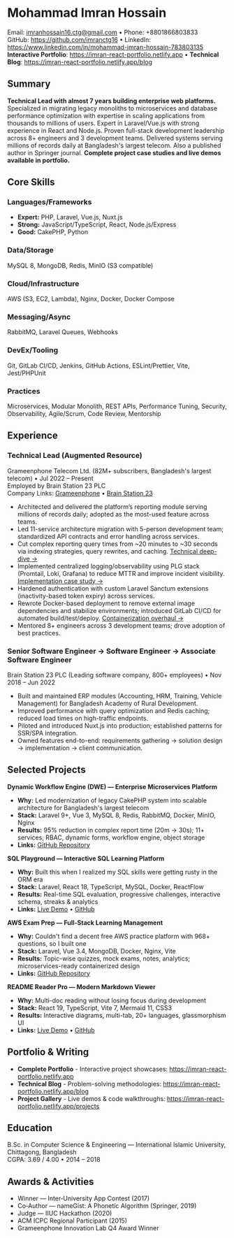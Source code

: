 # Mohammad Imran Hossain

Email: imranhossain16.ctg@gmail.com • Phone: +8801866803833  
GitHub: https://github.com/imranctg16 • LinkedIn: https://www.linkedin.com/in/mohammad-imran-hossain-783803135  
**Interactive Portfolio**: https://imran-react-portfolio.netlify.app • **Technical Blog**: https://imran-react-portfolio.netlify.app/blog

## Summary
**Technical Lead with almost 7 years building enterprise web platforms.** Specialized in migrating legacy monoliths to microservices and database performance optimization with expertise in scaling applications from thousands to millions of users. Expert in Laravel/Vue.js with strong experience in React and Node.js. Proven full-stack development leadership across 8+ engineers and 3 development teams. Delivered systems serving millions of records daily at Bangladesh's largest telecom. Also a published author in Springer journal. **Complete project case studies and live demos available in portfolio.**

## Core Skills

### Languages/Frameworks
- **Expert:** PHP, Laravel, Vue.js, Nuxt.js
- **Strong:** JavaScript/TypeScript, React, Node.js/Express
- **Good:** CakePHP, Python

### Data/Storage
MySQL 8, MongoDB, Redis, MinIO (S3 compatible)

### Cloud/Infrastructure
AWS (S3, EC2, Lambda), Nginx, Docker, Docker Compose

### Messaging/Async
RabbitMQ, Laravel Queues, Webhooks

### DevEx/Tooling
Git, GitLab CI/CD, Jenkins, GitHub Actions, ESLint/Prettier, Vite, Jest/PHPUnit

### Practices
Microservices, Modular Monolith, REST APIs, Performance Tuning, Security, Observability, Agile/Scrum, Code Review, Mentorship

## Experience
### Technical Lead (Augmented Resource)
Grameenphone Telecom Ltd. (82M+ subscribers, Bangladesh's largest telecom) • Jul 2022 – Present  
Employed by Brain Station 23 PLC  
Company Links: [Grameenphone](https://www.grameenphone.com/) • [Brain Station 23](https://brainstation-23.com/)

- Architected and delivered the platform’s reporting module serving millions of records daily; adopted as the most-used feature across teams.
- Led 11-service architecture migration with 5-person development team; standardized API contracts and error handling across services.
- Cut complex reporting query times from ~20 minutes to ~30 seconds via indexing strategies, query rewrites, and caching. [Technical deep-dive →](https://imran-react-portfolio.netlify.app/blog/2)
- Implemented centralized logging/observability using PLG stack (Promtail, Loki, Grafana) to reduce MTTR and improve incident visibility. [Implementation case study →](https://imran-react-portfolio.netlify.app/blog/4)
- Hardened authentication with custom Laravel Sanctum extensions (inactivity-based token expiry) across services.
- Rewrote Docker-based deployment to remove external image dependencies and stabilize environments; introduced GitLab CI/CD for automated build/test/deploy. [Containerization overhaul →](https://imran-react-portfolio.netlify.app/blog/3)
- Mentored 8+ engineers across 3 development teams; drove adoption of best practices.

### Senior Software Engineer → Software Engineer → Associate Software Engineer
Brain Station 23 PLC (Leading software company, 800+ employees) • Nov 2018 – Jun 2022

- Built and maintained ERP modules (Accounting, HRM, Training, Vehicle Management) for Bangladesh Academy of Rural Development.
- Improved performance with query optimization and Redis caching; reduced load times on high-traffic endpoints.
- Piloted and introduced Nuxt.js into production; established patterns for SSR/SPA integration.
- Owned features end-to-end: requirements gathering → solution design → implementation → client communication.

## Selected Projects

**Dynamic Workflow Engine (DWE) — Enterprise Microservices Platform**
- **Why:** Led modernization of legacy CakePHP system into scalable architecture for Bangladesh's largest telecom
- **Stack:** Laravel 9+, Vue 3, MySQL 8, Redis, RabbitMQ, Docker, MinIO, Nginx
- **Results:** 95% reduction in complex report time (20m → 30s); 11+ services, RBAC, dynamic forms, workflow engine, object storage
- **Links:** [GitHub Repository](https://github.com/imranctg16/DWE-Microservice)

**SQL Playground — Interactive SQL Learning Platform**
- **Why:** Built this when I realized my SQL skills were getting rusty in the ORM era
- **Stack:** Laravel, React 18, TypeScript, MySQL, Docker, ReactFlow
- **Results:** Real-time SQL evaluation, progressive challenges, interactive schema, streaks & analytics
- **Links:** [Live Demo](https://imran-sql-playground.netlify.app) • [GitHub](https://github.com/imranctg16/sql-playground)

**AWS Exam Prep — Full-Stack Learning Management**
- **Why:** Couldn't find a decent free AWS practice platform with 968+ questions, so I built one
- **Stack:** Laravel, Vue 3.4, MongoDB, Docker, Nginx, Vite
- **Results:** Topic-wise quizzes, mock exams, notes, analytics; microservices-ready containerized design
- **Links:** [GitHub Repository](https://github.com/imranctg16/aws-exam-prep)

**README Reader Pro — Modern Markdown Viewer**
- **Why:** Multi-doc reading without losing focus during development
- **Stack:** React 19, TypeScript, Vite 7, Mermaid 11, CSS3
- **Results:** Interactive diagrams, multi-tab, 20+ languages, glassmorphism UI
- **Links:** [Live Demo](https://readme-reader.netlify.app) • [GitHub](https://github.com/imranctg16/readme-reader)

## Portfolio & Writing
- **Complete Portfolio** - Interactive project showcases: https://imran-react-portfolio.netlify.app
- **Technical Blog** - Problem-solving methodologies: https://imran-react-portfolio.netlify.app/blog
- **Project Gallery** - Live demos & code walkthroughs: https://imran-react-portfolio.netlify.app/projects

## Education
B.Sc. in Computer Science & Engineering — International Islamic University, Chittagong, Bangladesh  
CGPA: 3.69 / 4.00 • 2014 – 2018

## Awards & Activities
- Winner — Inter‑University App Contest (2017)
- Co‑Author — nameGist: A Phonetic Algorithm (Springer, 2019)
- Judge — IIUC Hackathon (2020)
- ACM ICPC Regional Participant (2015)
- Grameenphone Innovation Lab Q4 Award Winner

